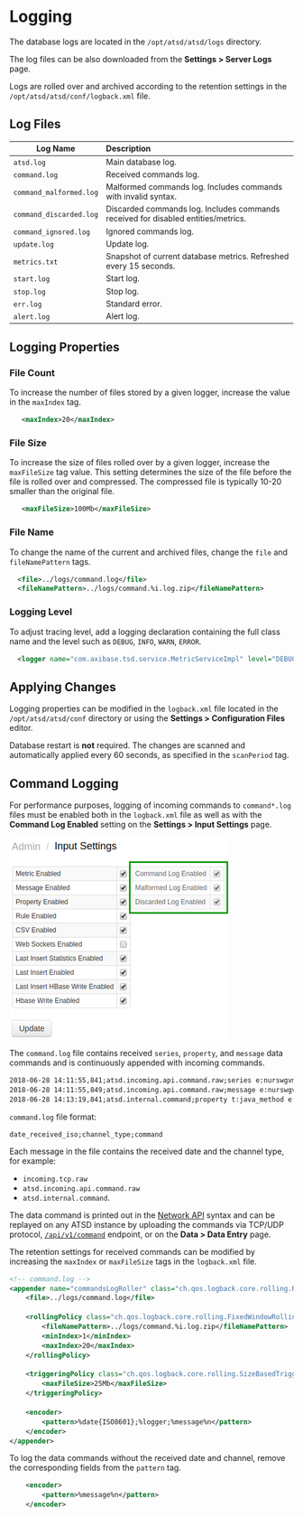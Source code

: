 # Logging

The database logs are located in the `/opt/atsd/atsd/logs` directory.

The log files can be also downloaded from the **Settings > Server Logs** page.

Logs are rolled over and archived according to the retention settings in the `/opt/atsd/atsd/conf/logback.xml` file.

## Log Files

|**Log Name**|**Description**|
|---|:---|
|`atsd.log`| Main database log.|
|`command.log`| Received commands log.|
|`command_malformed.log`| Malformed commands log. Includes commands with invalid syntax.|
|`command_discarded.log`| Discarded commands log. Includes commands received for disabled entities/metrics.|
|`command_ignored.log`| Ignored commands log. |
|`update.log`| Update log. |
|`metrics.txt`| Snapshot of current database metrics. Refreshed every 15 seconds. |
|`start.log`| Start log.|
|`stop.log`| Stop log.|
|`err.log`| Standard error. |
|`alert.log`| Alert log. |

## Logging Properties

### File Count

To increase the number of files stored by a given logger, increase the value in the `maxIndex` tag.

```xml
   <maxIndex>20</maxIndex>
```

### File Size

To increase the size of files rolled over by a given logger, increase the `maxFileSize` tag value. This setting determines the size of the file before the file is rolled over and compressed. The compressed file is typically 10-20 smaller than the original file.

```xml
   <maxFileSize>100Mb</maxFileSize>
```

### File Name

To change the name of the current and archived files, change the `file` and `fileNamePattern` tags.

```xml
  <file>../logs/command.log</file>
  <fileNamePattern>../logs/command.%i.log.zip</fileNamePattern>
```

### Logging Level

To adjust tracing level, add a logging declaration containing the full class name and the level such as `DEBUG`, `INFO`, `WARN`, `ERROR`.

```xml
  <logger name="com.axibase.tsd.service.MetricServiceImpl" level="DEBUG"/>
```

## Applying Changes

Logging properties can be modified in the `logback.xml` file located in the `/opt/atsd/atsd/conf` directory or using the **Settings > Configuration Files** editor.

Database restart is **not** required. The changes are scanned and automatically applied every 60 seconds, as specified in the `scanPeriod` tag.

## Command Logging

For performance purposes, logging of incoming commands to `command*.log` files must be enabled both in the `logback.xml` file as well as with the **Command Log Enabled** setting on the **Settings > Input Settings** page.

![Input Settings](./images/logging_input.png)

The `command.log` file contains received `series`, `property`, and `message` data commands and is continuously appended with incoming commands.

```txt
2018-06-28 14:11:55,841;atsd.incoming.api.command.raw;series e:nurswgvml007 m:os.disk.fs.percent_used=45.62672958755293  t:disk=/
2018-06-28 14:11:55,849;atsd.incoming.api.command.raw;message e:nurswgvml008 ms:1530195115844 t:job_type="DOCKER" t:job_name="docker-hbs-to-nur" t:source="docker-hbs-to-nur" t:type="collector-job" t:status="COMPLETED"
2018-06-28 14:13:19,841;atsd.internal.command;property t:java_method e:atsd ms:1530195199841 k:host=NURSWGVML007 v:java_method_invoke_last=5
```

`command.log` file format:

```ls
date_received_iso;channel_type;command
```

Each message in the file contains the received date and the channel type, for example:

* `incoming.tcp.raw`
* `atsd.incoming.api.command.raw`
* `atsd.internal.command`.

The data command is printed out in the [Network API](../api/network/README.md) syntax and can be replayed on any ATSD instance by uploading the commands via TCP/UDP protocol, [`/api/v1/command`](../api/data/ext/command.md) endpoint, or on the **Data > Data Entry** page.

The retention settings for received commands can be modified by increasing the `maxIndex` or `maxFileSize` tags in the `logback.xml` file.

```xml
<!-- command.log -->
<appender name="commandsLogRoller" class="ch.qos.logback.core.rolling.RollingFileAppender">
    <file>../logs/command.log</file>

    <rollingPolicy class="ch.qos.logback.core.rolling.FixedWindowRollingPolicy">
        <fileNamePattern>../logs/command.%i.log.zip</fileNamePattern>
        <minIndex>1</minIndex>
        <maxIndex>20</maxIndex>
    </rollingPolicy>

    <triggeringPolicy class="ch.qos.logback.core.rolling.SizeBasedTriggeringPolicy">
        <maxFileSize>25Mb</maxFileSize>
    </triggeringPolicy>

    <encoder>
        <pattern>%date{ISO8601};%logger;%message%n</pattern>
    </encoder>
</appender>
```

To log the data commands without the received date and channel, remove the corresponding fields from the `pattern` tag.

```xml
    <encoder>
        <pattern>%message%n</pattern>
    </encoder>
```